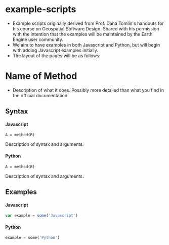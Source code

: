 # example-scripts
- Example scripts originally derived from Prof. Dana Tomlin's handouts for his course on Geospatial Software Design. 
Shared with his permission with the intention that the examples will be maintained by the Earth Engine user community. 
- We aim to have examples in both Javascript and Python, but will begin with adding Javascript examples initially.
- The layout of the pages will be as follows:  

# Name of Method
- Description of what it does. Possibly more detailed than what you find in the official documentation.

## Syntax

#### Javascript
```
A = method(B)
```

Description of syntax and arguments.

#### Python
```
A = method(B)
```

Description of syntax and arguments.

## Examples

#### Javascript
```javascript
var example = some('Javascript')
```

#### Python
```python
example = some('Python')
```
